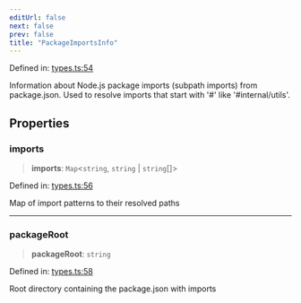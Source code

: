 ```yaml
---
editUrl: false
next: false
prev: false
title: "PackageImportsInfo"
---
```


Defined in: [types.ts:54](https://github.com/SubtleTools/move-ts-file/blob/main/src/types.ts#L54)

Information about Node.js package imports (subpath imports) from package.json.
Used to resolve imports that start with '#' like '#internal/utils'.

## Properties

### imports

> **imports**: `Map`\<`string`, `string` \| `string`[]\>

Defined in: [types.ts:56](https://github.com/SubtleTools/move-ts-file/blob/main/src/types.ts#L56)

Map of import patterns to their resolved paths

---

### packageRoot

> **packageRoot**: `string`

Defined in: [types.ts:58](https://github.com/SubtleTools/move-ts-file/blob/main/src/types.ts#L58)

Root directory containing the package.json with imports
